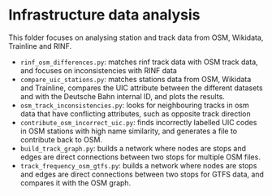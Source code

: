 # Infrastructure data analysis
This folder focuses on analysing station and track data from OSM, Wikidata, Trainline and RINF.

- `rinf_osm_differences.py`: matches rinf track data with OSM track data, and focuses on inconsistencies with RINF data
- `compare_uic_stations.py`: matches stations data from OSM, Wikidata and Trainline, compares the UIC attribute between the different datasets and with the Deutsche Bahn internal ID, and plots the results.
- `osm_track_inconsistencies.py`: looks for neighbouring tracks in osm data that have conflicting attributes, such as opposite track direction
- `contribute_osm_incorrect_uic.py`: finds incorrectly labelled UIC codes in OSM stations with high name similarity, and generates a file to contribute back to OSM.
- `build_track_graph.py`: builds a network where nodes are stops and edges are direct connections between two stops for multiple OSM files.
- `track_frequency_osm_gtfs.py`: builds a network where nodes are stops and edges are direct connections between two stops for GTFS data, and compares it with the OSM graph.